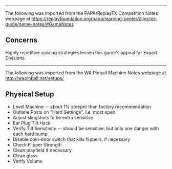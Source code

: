 ***
The following was imported from the PAPA/ReplayFX Competition Notes webpage at https://replayfoundation.org/papa/learning-center/director-guide/game-notes/#GameNotes
## Concerns
            
Highly repetitive scoring strategies lessen this game's appeal for Expert Divisions.
***
The following was imported from the WA Pinball Machine Notes webpage at http://wapinball.net/setups/
## Physical Setup
-   Level Machine -- about 1% steeper than factory recommendation
-   Outlane Posts on "Hard Settings". I.e. most open.
-   Adjust slingshots to be extra sensitive
-   Ear Plug Tilt Hack
-   Verify Tilt Sensitivity -- should be sensitive, but only one danger with each hard bump
-   Disable coin-door switch that kills flippers, if necessary
-   Check Flipper Strength
-   Clean playfield if necessary
-   Clean glass
-   Verify Volume
